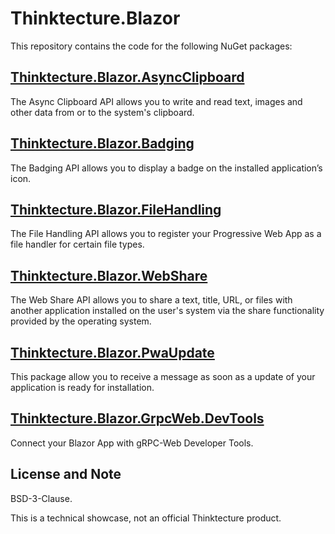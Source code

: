 # Thinktecture.Blazor

This repository contains the code for the following NuGet packages:

## [Thinktecture.Blazor.AsyncClipboard](src/Thinktecture.Blazor.AsyncClipboard/README.md)

The Async Clipboard API allows you to write and read text, images and other data from or to the system's clipboard.

## [Thinktecture.Blazor.Badging](src/Thinktecture.Blazor.Badging/README.md)

The Badging API allows you to display a badge on the installed application’s icon.

## [Thinktecture.Blazor.FileHandling](src/Thinktecture.Blazor.FileHandling/README.md)

The File Handling API allows you to register your Progressive Web App as a file handler for certain file types.

## [Thinktecture.Blazor.WebShare](src/Thinktecture.Blazor.WebShare/README.md)

The Web Share API allows you to share a text, title, URL, or files with another application installed on the user's system via the share functionality provided by the operating system.

## [Thinktecture.Blazor.PwaUpdate](src/Thinktecture.Blazor.PwaUpdate/README.md)

This package allow you to receive a message as soon as a update of your application is ready for installation.

## [Thinktecture.Blazor.GrpcWeb.DevTools](src/Thinktecture.Blazor.GrpcWeb.DevTools/README.md)

Connect your Blazor App with gRPC-Web Developer Tools.

## License and Note

BSD-3-Clause.

This is a technical showcase, not an official Thinktecture product.
